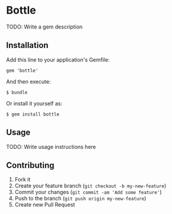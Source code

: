 # Bottle

TODO: Write a gem description

## Installation

Add this line to your application's Gemfile:

    gem 'bottle'

And then execute:

    $ bundle

Or install it yourself as:

    $ gem install bottle

## Usage

TODO: Write usage instructions here

## Contributing

1. Fork it
2. Create your feature branch (`git checkout -b my-new-feature`)
3. Commit your changes (`git commit -am 'Add some feature'`)
4. Push to the branch (`git push origin my-new-feature`)
5. Create new Pull Request
